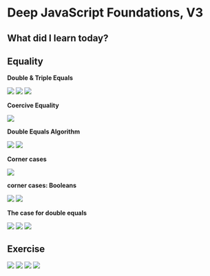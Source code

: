 <h1>Deep JavaScript Foundations, V3</h1>
<h2>What did I learn today?</h2>
<h2>Equality</h2>
<p><strong>Double & Triple Equals</strong></p>
<img src="https://github.com/Rawan969/Mastering-JavaScript-in-20-Days/assets/121896627/36eb0711-db23-4989-a39a-1bde670f8c35">
<img src="https://github.com/Rawan969/Mastering-JavaScript-in-20-Days/assets/121896627/bb6e71ea-0d29-4741-95d5-2dca6d14d315">
<img src="https://github.com/Rawan969/Mastering-JavaScript-in-20-Days/assets/121896627/9deaf30d-cff2-441b-b90a-aac11f845823">
<p><strong>Coercive Equality</strong></p>
<img src="https://github.com/Rawan969/Mastering-JavaScript-in-20-Days/assets/121896627/09e1c8e0-c164-473b-9afb-041890a5c5bd">
<p><strong>Double Equals Algorithm</strong></p>
<img src="https://github.com/Rawan969/Mastering-JavaScript-in-20-Days/assets/121896627/dd46b300-a8e0-482b-b969-cd1c43eecc62">
<img src="https://github.com/Rawan969/Mastering-JavaScript-in-20-Days/assets/121896627/ed934912-b6fc-40ba-a6ea-617538c94fa2">
<p><strong>Corner cases</strong></p>
<img src="https://github.com/Rawan969/Mastering-JavaScript-in-20-Days/assets/121896627/a56c78b0-c1c8-4e33-99f3-d00cd40f3e8a">
<p><strong>corner cases: Booleans</strong></p>
<img src="https://github.com/Rawan969/Mastering-JavaScript-in-20-Days/assets/121896627/c7752fb0-af43-4aa9-9c12-598990bb1452">
<img src="https://github.com/Rawan969/Mastering-JavaScript-in-20-Days/assets/121896627/ed5ad124-9294-4ae5-84e2-3699b75ec810">
<p><strong>The case for double equals</strong></p>
<img src="https://github.com/Rawan969/Mastering-JavaScript-in-20-Days/assets/121896627/04f6d6ab-da35-493d-96c1-317c4a9a5f1f">
<img src="https://github.com/Rawan969/Mastering-JavaScript-in-20-Days/assets/121896627/45bd8399-c7ba-4d8e-80a5-d65453404255">
<img src="https://github.com/Rawan969/Mastering-JavaScript-in-20-Days/assets/121896627/fbdbeae9-6668-4bc2-aacb-4bba8065501c">
<h2>Exercise</h2>
<img src="https://github.com/Rawan969/Mastering-JavaScript-in-20-Days/assets/121896627/730ee4f4-f8fb-4c4f-bd95-a17a44e0978c">
<img src="https://github.com/Rawan969/Mastering-JavaScript-in-20-Days/assets/121896627/906e3efc-ac38-484b-9b94-886e3d777773">
<img src="https://github.com/Rawan969/Mastering-JavaScript-in-20-Days/assets/121896627/30d78654-30c3-4b43-b997-7c9a055c3af0">
<img src="https://github.com/Rawan969/Mastering-JavaScript-in-20-Days/assets/121896627/73ceb3f3-dcc1-4b22-8d32-ff08cb8b0946">


